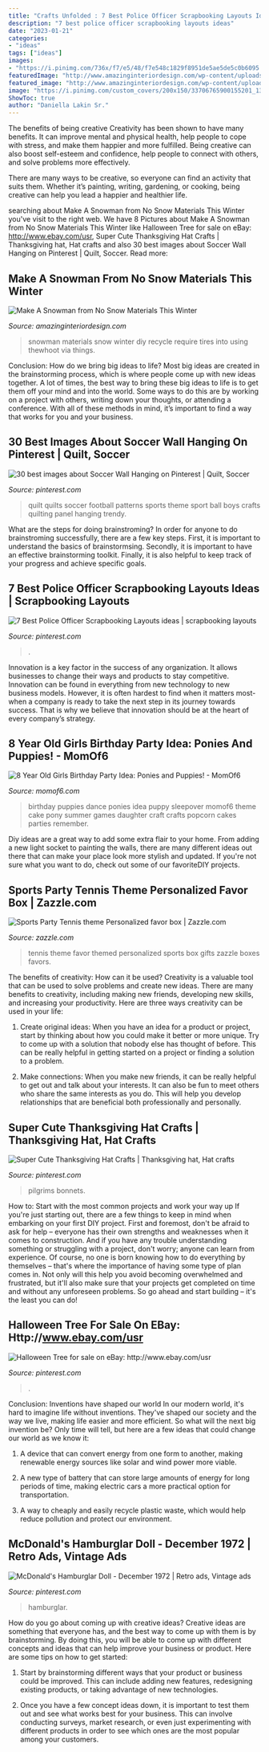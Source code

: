 ```yaml
---
title: "Crafts Unfolded : 7 Best Police Officer Scrapbooking Layouts Ideas"
description: "7 best police officer scrapbooking layouts ideas"
date: "2023-01-21"
categories:
- "ideas"
tags: ["ideas"]
images:
- "https://i.pinimg.com/736x/f7/e5/48/f7e548c1829f8951de5ae5de5c0b6095.jpg"
featuredImage: "http://www.amazinginteriordesign.com/wp-content/uploads/2015/10/make-a-snowman-from-no-snow-materials-this-winter-fi.jpg"
featured_image: "http://www.amazinginteriordesign.com/wp-content/uploads/2015/10/make-a-snowman-from-no-snow-materials-this-winter-fi.jpg"
image: "https://i.pinimg.com/custom_covers/200x150/33706765900155201_1365856831.jpg"
ShowToc: true
author: "Daniella Lakin Sr."
---
```



The benefits of being creative
Creativity has been shown to have many benefits. It can improve mental and physical health, help people to cope with stress, and make them happier and more fulfilled.
Being creative can also boost self-esteem and confidence, help people to connect with others, and solve problems more effectively.

There are many ways to be creative, so everyone can find an activity that suits them. Whether it’s painting, writing, gardening, or cooking, being creative can help you lead a happier and healthier life.

	

		
searching about Make A Snowman from No Snow Materials This Winter you've visit to the right web. We have 8 Pictures about Make A Snowman from No Snow Materials This Winter like Halloween Tree for sale on eBay: http://www.ebay.com/usr, Super Cute Thanksgiving Hat Crafts | Thanksgiving hat, Hat crafts and also 30 best images about Soccer Wall Hanging on Pinterest | Quilt, Soccer. Read more:
		
    
## Make A Snowman From No Snow Materials This Winter

<img loading=lazy src="http://www.amazinginteriordesign.com/wp-content/uploads/2015/10/make-a-snowman-from-no-snow-materials-this-winter-fi.jpg" onerror="this.onerror=null;this.src='https://tse2.mm.bing.net/th?id=OIP.AtSBq7OioXx01NryrsU7rgHaG9&amp;pid=15.1';" alt="Make A Snowman from No Snow Materials This Winter">

_Source: amazinginteriordesign.com_

>snowman materials snow winter diy recycle require tires into using thewhoot via things. 

	

Conclusion: How do we bring big ideas to life?
Most big ideas are created in the brainstorming process, which is where people come up with new ideas together. A lot of times, the best way to bring these big ideas to life is to get them off your mind and into the world. Some ways to do this are by working on a project with others, writing down your thoughts, or attending a conference. With all of these methods in mind, it’s important to find a way that works for you and your business.

    
## 30 Best Images About Soccer Wall Hanging On Pinterest | Quilt, Soccer

<img loading=lazy src="https://s-media-cache-ak0.pinimg.com/736x/a7/58/a0/a758a05b268cddb3a7dd078f319235ba--football-quilt-quilting-patterns.jpg" onerror="this.onerror=null;this.src='https://tse4.mm.bing.net/th?id=OIP.6sFezIFhivaUsSe7M1WGcwHaJ3&amp;pid=15.1';" alt="30 best images about Soccer Wall Hanging on Pinterest | Quilt, Soccer">

_Source: pinterest.com_

>quilt quilts soccer football patterns sports theme sport ball boys crafts quilting panel hanging trendy. 

	

What are the steps for doing brainstroming?
In order for anyone to do brainstroming successfully, there are a few key steps. First, it is important to understand the basics of brainstormsing. Secondly, it is important to have an effective brainstorming toolkit. Finally, it is also helpful to keep track of your progress and achieve specific goals.

    
## 7 Best Police Officer Scrapbooking Layouts Ideas | Scrapbooking Layouts

<img loading=lazy src="https://i.pinimg.com/custom_covers/200x150/33706765900155201_1365856831.jpg" onerror="this.onerror=null;this.src='https://tse3.mm.bing.net/th?id=OIP.g5Q3lLV-sXn99IkyUjRxmAHaFj&amp;pid=15.1';" alt="7 Best Police Officer Scrapbooking Layouts ideas | scrapbooking layouts">

_Source: pinterest.com_

>. 

	

Innovation is a key factor in the success of any organization. It allows businesses to change their ways and products to stay competitive. Innovation can be found in everything from new technology to new business models. However, it is often hardest to find when it matters most- when a company is ready to take the next step in its journey towards success. That is why we believe that innovation should be at the heart of every company’s strategy.

    
## 8 Year Old Girls Birthday Party Idea: Ponies And Puppies! - MomOf6

<img loading=lazy src="http://momof6.com/wp-content/uploads/2012/03/Puppy-and-Pony-Part-Just-Dance.jpg" onerror="this.onerror=null;this.src='https://tse2.mm.bing.net/th?id=OIP.j1eTnRf4K6ghi5Ch_pLGkwHaGW&amp;pid=15.1';" alt="8 Year Old Girls Birthday Party Idea: Ponies and Puppies! - MomOf6">

_Source: momof6.com_

>birthday puppies dance ponies idea puppy sleepover momof6 theme cake pony summer games daughter craft crafts popcorn cakes parties remember. 

	

Diy ideas are a great way to add some extra flair to your home. From adding a new light socket to painting the walls, there are many different ideas out there that can make your place look more stylish and updated. If you're not sure what you want to do, check out some of our favoriteDIY projects.

    
## Sports Party Tennis Theme Personalized Favor Box | Zazzle.com

<img loading=lazy src="https://rlv.zcache.com/sports_party_tennis_theme_personalized_favor_box-rdaf1d914e200445c929f4ec0cfad814b_z78hk_540.jpg?rlvnet=1" onerror="this.onerror=null;this.src='https://tse4.mm.bing.net/th?id=OIP.ydghEh9zEmdYgz-72tayUgHaHa&amp;pid=15.1';" alt="Sports Party Tennis theme Personalized favor box | Zazzle.com">

_Source: zazzle.com_

>tennis theme favor themed personalized sports box gifts zazzle boxes favors. 

	

The benefits of creativity: How can it be used?
Creativity is a valuable tool that can be used to solve problems and create new ideas. There are many benefits to creativity, including making new friends, developing new skills, and increasing your productivity. Here are three ways creativity can be used in your life: 
1. Create original ideas: When you have an idea for a product or project, start by thinking about how you could make it better or more unique. Try to come up with a solution that nobody else has thought of before. This can be really helpful in getting started on a project or finding a solution to a problem.

2. Make connections: When you make new friends, it can be really helpful to get out and talk about your interests. It can also be fun to meet others who share the same interests as you do. This will help you develop relationships that are beneficial both professionally and personally.

    
## Super Cute Thanksgiving Hat Crafts | Thanksgiving Hat, Hat Crafts

<img loading=lazy src="https://i.pinimg.com/736x/ce/40/70/ce4070478f6cb83818a0fec4e9ea22e0.jpg" onerror="this.onerror=null;this.src='https://tse2.mm.bing.net/th?id=OIP.fLQ9q5Tn3LMpXOUL7AWfDQHaHa&amp;pid=15.1';" alt="Super Cute Thanksgiving Hat Crafts | Thanksgiving hat, Hat crafts">

_Source: pinterest.com_

>pilgrims bonnets. 

	

How to: Start with the most common projects and work your way up
If you're just starting out, there are a few things to keep in mind when embarking on your first DIY project. First and foremost, don't be afraid to ask for help – everyone has their own strengths and weaknesses when it comes to construction. And if you have any trouble understanding something or struggling with a project, don't worry; anyone can learn from experience.
Of course, no one is born knowing how to do everything by themselves – that's where the importance of having some type of plan comes in. Not only will this help you avoid becoming overwhelmed and frustrated, but it'll also make sure that your projects get completed on time and without any unforeseen problems. So go ahead and start building – it's the least you can do!

    
## Halloween Tree For Sale On EBay: Http://www.ebay.com/usr

<img loading=lazy src="https://i.pinimg.com/originals/db/18/dc/db18dc44264e7cb5767ffd3f8f708a2b.png" onerror="this.onerror=null;this.src='https://tse3.mm.bing.net/th?id=OIP.YvDt5xK2tkZimRNg9pEh6AHaK0&amp;pid=15.1';" alt="Halloween Tree for sale on eBay: http://www.ebay.com/usr">

_Source: pinterest.com_

>. 

	

Conclusion: Inventions have shaped our world
In our modern world, it's hard to imagine life without inventions. They've shaped our society and the way we live, making life easier and more efficient.
So what will the next big invention be? Only time will tell, but here are a few ideas that could change our world as we know it:

1. A device that can convert energy from one form to another, making renewable energy sources like solar and wind power more viable.

2. A new type of battery that can store large amounts of energy for long periods of time, making electric cars a more practical option for transportation.

3. A way to cheaply and easily recycle plastic waste, which would help reduce pollution and protect our environment.

    
## McDonald&#039;s Hamburglar Doll - December 1972 | Retro Ads, Vintage Ads

<img loading=lazy src="https://i.pinimg.com/736x/f7/e5/48/f7e548c1829f8951de5ae5de5c0b6095.jpg" onerror="this.onerror=null;this.src='https://tse2.mm.bing.net/th?id=OIP.MWrPKCIeV_T2fUEVYvO2lwAAAA&amp;pid=15.1';" alt="McDonald&#039;s Hamburglar Doll - December 1972 | Retro ads, Vintage ads">

_Source: pinterest.com_

>hamburglar. 

	

How do you go about coming up with creative ideas?
Creative ideas are something that everyone has, and the best way to come up with them is by brainstorming. By doing this, you will be able to come up with different concepts and ideas that can help improve your business or product. Here are some tips on how to get started:
1. Start by brainstorming different ways that your product or business could be improved. This can include adding new features, redesigning existing products, or taking advantage of new technologies.

2. Once you have a few concept ideas down, it is important to test them out and see what works best for your business. This can involve conducting surveys, market research, or even just experimenting with different products in order to see which ones are the most popular among your customers.


